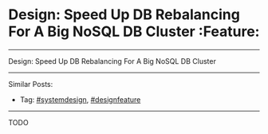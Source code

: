 # Design: Speed Up DB Rebalancing For A Big NoSQL DB Cluster     :Feature:


---

Design: Speed Up DB Rebalancing For A Big NoSQL DB Cluster  

---

Similar Posts:  
-   Tag: [#systemdesign](https://architect.dennyzhang.com/tag/systemdesign), [#designfeature](https://architect.dennyzhang.com/tag/designfeature)

---

TODO